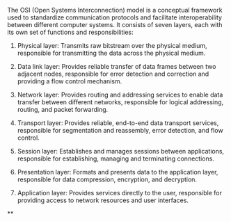 
The OSI (Open Systems Interconnection) model is a conceptual framework used to standardize communication protocols and facilitate interoperability between different computer systems. It consists of seven layers, each with its own set of functions and responsibilities:

1.  Physical layer: Transmits raw bitstream over the physical medium, responsible for transmitting the data across the physical medium.
    
2.  Data link layer: Provides reliable transfer of data frames between two adjacent nodes, responsible for error detection and correction and providing a flow control mechanism.
    
3.  Network layer: Provides routing and addressing services to enable data transfer between different networks, responsible for logical addressing, routing, and packet forwarding.
    
4.  Transport layer: Provides reliable, end-to-end data transport services, responsible for segmentation and reassembly, error detection, and flow control.
    
5.  Session layer: Establishes and manages sessions between applications, responsible for establishing, managing and terminating connections.
    
6.  Presentation layer: Formats and presents data to the application layer, responsible for data compression, encryption, and decryption.
    
7.  Application layer: Provides services directly to the user, responsible for providing access to network resources and user interfaces.
    

**